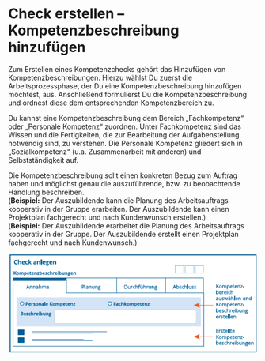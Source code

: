 # Check erstellen – Kompetenzbeschreibung hinzufügen

Zum Erstellen eines Kompetenzchecks gehört das Hinzufügen von
Kompetenzbeschreibungen. Hierzu wählst Du zuerst die
Arbeitsprozessphase, der Du eine Kompetenzbeschreibung hinzufügen
möchtest, aus. Anschließend formulierst Du die Kompetenzbeschreibung und
ordnest diese dem entsprechenden Kompetenzbereich zu.

Du kannst eine Kompetenzbeschreibung dem Bereich „Fachkompetenz“ oder
„Personale Kompetenz“ zuordnen. Unter Fachkompetenz sind das Wissen und
die Fertigkeiten, die zur Bearbeitung der Aufgabenstellung notwendig
sind, zu verstehen. Die Personale Kompetenz gliedert sich in
„Sozialkompetenz“ (u.a. Zusammenarbeit mit anderen) und
Selbstständigkeit auf.

Die Kompetenzbeschreibung sollt einen konkreten Bezug zum Auftrag haben
und möglichst genau die auszuführende, bzw. zu beobachtende Handlung
beschreiben.\
(**Beispiel:** Der Auszubildende kann die Planung des Arbeitsauftrags
kooperativ in der Gruppe erarbeiten. Der Auszubildende kann einen
Projektplan fachgerecht und nach Kundenwunsch erstellen.)\
(**Beispiel:** Der Auszubildende erarbeitet die Planung des
Arbeitsauftrags kooperativ in der Gruppe. Der Auszubildende erstellt
einen Projektplan fachgerecht und nach Kundenwunsch.)

![KWST-Band 9, Seite 40 (Abb. 23)](media/check-erstellen-kompetenzen.png)
